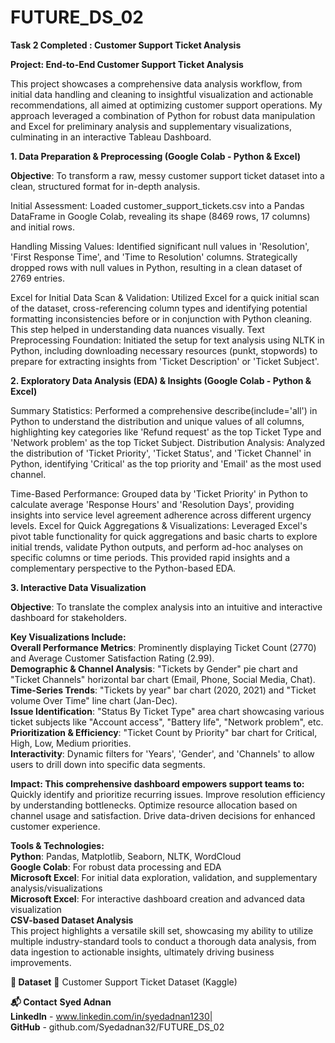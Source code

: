 # FUTURE_DS_02      
**Task 2 Completed : Customer Support Ticket Analysis**    

**Project: End-to-End Customer Support Ticket Analysis**

This project showcases a comprehensive data analysis workflow, from initial data handling and cleaning to insightful visualization and actionable recommendations, all aimed at optimizing customer support operations. My approach leveraged a combination of Python for robust data manipulation and Excel for preliminary analysis and supplementary visualizations, culminating in an interactive Tableau Dashboard.

**1. Data Preparation & Preprocessing (Google Colab - Python & Excel)**

**Objective**: To transform a raw, messy customer support ticket dataset into a clean, structured format for in-depth analysis.

Initial Assessment: Loaded customer_support_tickets.csv into a Pandas DataFrame in Google Colab, revealing its shape (8469 rows, 17 columns) and initial rows.

Handling Missing Values: Identified significant null values in 'Resolution', 'First Response Time', and 'Time to Resolution' columns. Strategically dropped rows with null values in Python, resulting in a clean dataset of 2769 entries.

Excel for Initial Data Scan & Validation: Utilized Excel for a quick initial scan of the dataset, cross-referencing column types and identifying potential formatting inconsistencies before or in conjunction with Python cleaning. This step helped in understanding data nuances visually.
Text Preprocessing Foundation: Initiated the setup for text analysis using NLTK in Python, including downloading necessary resources (punkt, stopwords) to prepare for extracting insights from 'Ticket Description' or 'Ticket Subject'.

**2. Exploratory Data Analysis (EDA) & Insights (Google Colab - Python & Excel)**

Summary Statistics: Performed a comprehensive describe(include='all') in Python to understand the distribution and unique values of all columns, highlighting key categories like 'Refund request' as the top Ticket Type and 'Network problem' as the top Ticket Subject.
Distribution Analysis: Analyzed the distribution of 'Ticket Priority', 'Ticket Status', and 'Ticket Channel' in Python, identifying 'Critical' as the top priority and 'Email' as the most used channel.

Time-Based Performance: Grouped data by 'Ticket Priority' in Python to calculate average 'Response Hours' and 'Resolution Days', providing insights into service level agreement adherence across different urgency levels.
Excel for Quick Aggregations & Visualizations: Leveraged Excel's pivot table functionality for quick aggregations and basic charts to explore initial trends, validate Python outputs, and perform ad-hoc analyses on specific columns or time periods. This provided rapid insights and a complementary perspective to the Python-based EDA.

**3. Interactive Data Visualization**

**Objective**: To translate the complex analysis into an intuitive and interactive dashboard for stakeholders. 

**Key Visualizations Include:**      
**Overall Performance Metrics**: Prominently displaying Ticket Count (2770) and Average Customer Satisfaction Rating (2.99).       
**Demographic & Channel Analysis**: "Tickets by Gender" pie chart and "Ticket Channels" horizontal bar chart (Email, Phone, Social Media, Chat).       
**Time-Series Trends**: "Tickets by year" bar chart (2020, 2021) and "Ticket volume Over Time" line chart (Jan-Dec).       
**Issue Identification**: "Status By Ticket Type" area chart showcasing various ticket subjects like "Account access", "Battery life", "Network problem", etc.        
**Prioritization & Efficiency**: "Ticket Count by Priority" bar chart for Critical, High, Low, Medium priorities.        
**Interactivity**: Dynamic filters for 'Years', 'Gender', and 'Channels' to allow users to drill down into specific data segments. 

**Impact: This comprehensive dashboard empowers support teams to:**     
    Quickly identify and prioritize recurring issues.
    Improve resolution efficiency by understanding bottlenecks.
    Optimize resource allocation based on channel usage and satisfaction.
    Drive data-driven decisions for enhanced customer experience.

**Tools & Technologies:**    
**Python**: Pandas, Matplotlib, Seaborn, NLTK, WordCloud      
**Google Colab**: For robust data processing and EDA      
**Microsoft Excel**: For initial data exploration, validation, and supplementary analysis/visualizations      
**Microsoft Excel**: For interactive dashboard creation and advanced data visualization            
**CSV-based Dataset Analysis**       
       This project highlights a versatile skill set, showcasing my ability to utilize multiple industry-standard tools to conduct a thorough data analysis, from data ingestion to actionable insights, ultimately 
         driving business improvements.

**📎 Dataset**
🔗 Customer Support Ticket Dataset (Kaggle)   

**📬 Contact**
   **Syed Adnan**      
        **LinkedIn** - www.linkedin.com/in/syedadnan1230|      
           **GitHub** - github.com/Syedadnan32/FUTURE_DS_02
       
